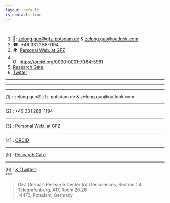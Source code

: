```yaml
---
layout: default
is_contact: true
---
```


<br>

1. &#128231;: zelong.guo@gfz-potsdam.de & zelong.guo@outlook.com  
2. &#9742;: +49 331 288-1194  
3. &#127757;: [Personal Web. at GFZ](https://www.gfz-potsdam.de/en/staff/zelong-guo/sec14/)
4. <div itemscope itemtype="https://schema.org/Person"><a itemprop="sameAs" content="https://orcid.org/0000-0001-7064-5961" href="https://orcid.org/0000-0001-7064-5961" target="orcid.widget" rel="me noopener noreferrer" style="vertical-align:top;"><img src="https://orcid.org/sites/default/files/images/orcid_16x16.png" style="width:1em;margin-right:.5em;" alt="ORCID iD icon">https://orcid.org/0000-0001-7064-5961</a></div>
5. [Research Gate](https://www.researchgate.net/profile/Zelong-Guo)  
6. [Twitter](https://twitter.com/zelong_guo)  

---
---

<!-- setting it with my fontawesome kit -->
<script src="https://kit.fontawesome.com/c30765c418.js" crossorigin="anonymous"></script>

---
<div style="text-align: left;">
    [1]  <i class="fa-solid fa-envelope fa-1x" style="vertical-align: middle;"></i>: zelong.guo@gfz-potsdam.de & zelong.guo@outlook.com 
</div>

---
<div style="text-align: left;">
    [2]  <i class="fa-solid fa-phone fa-1x" style="vertical-align: middle;"></i>: +49 331 288-1194
</div>

---
<div style="text-align: left;">
    [3]  <i class="fa-solid fa-arrow-up-right-from-square fa-1x" style="vertical-align: middle;"></i>: <a href="https://www.gfz-potsdam.de/en/staff/zelong-guo/sec14/">Personal Web. at GFZ</a>
</div>

---
<div style="text-align: left;">
    [4]  <i class="fa-brands fa-orcid fa-1x" style="color: #55e119; vertical-align: middle;"></i>: <a href="https://orcid.org/0000-0001-7064-5961">ORCID</a>
</div>

---
<div style="text-align: left;">
    [5]  <i class="fa-brands fa-researchgate fa-1x" style="vertical-align: middle;"></i>: <a href="https://www.researchgate.net/profile/Zelong-Guo">Research Gate</a>
</div>

---
<div style="text-align: left;">
    [6]  <i class="fa-brands fa-x-twitter fa-1x" style="vertical-align: middle;"></i>: <a href="https://twitter.com/zelong_guo">X (Twitter)</a>
</div>
***

> GFZ German Research Center for Geosciences, Section 1.4   
Telegrafenberg, A17, Room 20.26  
14473, Potsdam, Germany

<br>
